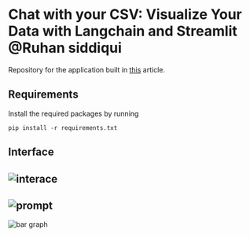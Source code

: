 # Chat with your CSV: Visualize Your Data with Langchain and Streamlit @Ruhan siddiqui

Repository for the application built in [this](https://dev.to/ngonidzashe/chat-with-your-csv-visualize-your-data-with-langchain-and-streamlit-ej7) article.

## Requirements

Install the required packages by running

```
pip install -r requirements.txt
```

## Interface
![interace](https://github.com/Ngonie-x/langchain_csv/assets/28601809/0f27a2da-1128-4b23-9d01-b509b55761eb)
---
![prompt](https://github.com/Ngonie-x/langchain_csv/assets/28601809/9e90ba35-c45e-4ea4-b632-2c9203b373d2)
---
![bar graph](https://github.com/Ngonie-x/langchain_csv/assets/28601809/2fb4f9fe-cd6e-46ed-afad-66e8606fca3c)
